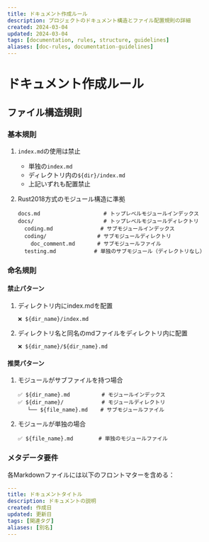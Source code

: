 ```yaml
---
title: ドキュメント作成ルール
description: プロジェクトのドキュメント構造とファイル配置規則の詳細
created: 2024-03-04
updated: 2024-03-04
tags: [documentation, rules, structure, guidelines]
aliases: [doc-rules, documentation-guidelines]
---
```


# ドキュメント作成ルール

## ファイル構造規則

### 基本規則

1. `index.md`の使用は禁止
   - 単独の`index.md`
   - ディレクトリ内の`${dir}/index.md`
   - 上記いずれも配置禁止

2. Rust2018方式のモジュール構造に準拠
   ```
   docs.md                    # トップレベルモジュールインデックス
   docs/                      # トップレベルモジュールディレクトリ
     coding.md               # サブモジュールインデックス
     coding/                # サブモジュールディレクトリ
       doc_comment.md       # サブモジュールファイル
     testing.md            # 単独のサブモジュール（ディレクトリなし）
   ```

### 命名規則

#### 禁止パターン
1. ディレクトリ内にindex.mdを配置
   ```
   ❌ ${dir_name}/index.md
   ```

2. ディレクトリ名と同名のmdファイルをディレクトリ内に配置
   ```
   ❌ ${dir_name}/${dir_name}.md
   ```

#### 推奨パターン
1. モジュールがサブファイルを持つ場合
   ```
   ✅ ${dir_name}.md          # モジュールインデックス
   ✅ ${dir_name}/            # モジュールディレクトリ
      └── ${file_name}.md    # サブモジュールファイル
   ```

2. モジュールが単独の場合
   ```
   ✅ ${file_name}.md        # 単独のモジュールファイル
   ```

### メタデータ要件

各Markdownファイルには以下のフロントマターを含める：
```yaml
---
title: ドキュメントタイトル
description: ドキュメントの説明
created: 作成日
updated: 更新日
tags: [関連タグ]
aliases: [別名]
---
``` 